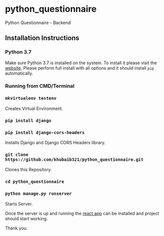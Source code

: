 # python_questionnaire
Python Questionnaire - Backend

## Installation Instructions

### Python 3.7

Make sure Python 3.7 is installed on the system. To install it please visit the [website](https://www.python.org/downloads/). Please perform full install with all options and it should install `pip` automatically.

### Running from CMD/Terminal

### `mkvirtualenv testenv` <br>

Creates Virtual Environment. <br>

### `pip install django` <br>
### `pip install django-cors-headers` <br>

Installs Django and Django CORS Headers library. <br>

### `git clone https://github.com/khubaib321/python_questionnaire.git` <br>

Clones this Repository. <br>

### `cd python_questionnaire` <br>
### `python manage.py runserver` <br>

Starts Server. <br>

Once the server is up and running the [react app](https://github.com/khubaib321/react_questionnaire) can be installed and project should start working. <br>

Thank you.
